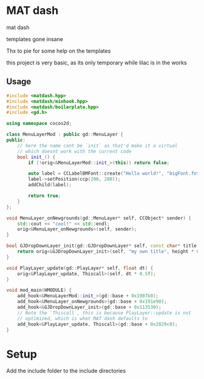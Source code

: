 # MAT dash

mat dash

templates gone insane

Thx to pie for some help on the templates

this project is very basic, as its only temporary while lilac is in the works

## Usage

```cpp
#include <matdash.hpp>
#include <matdash/minhook.hpp>
#include <matdash/boilerplate.hpp>
#include <gd.h>

using namespace cocos2d;

class MenuLayerMod : public gd::MenuLayer {
public:
    // here the name cant be `init` as that'd make it a virtual
    // which doesnt work with the current code
    bool init_() {
        if (!orig<&MenuLayerMod::init_>(this)) return false;

        auto label = CCLabelBMFont::create("Hello world!", "bigFont.fnt");
        label->setPosition(ccp(200, 200));
        addChild(label);

        return true;
    }
};

void MenuLayer_onNewgrounds(gd::MenuLayer* self, CCObject* sender) {
    std::cout << "cool!" << std::endl;
    orig<&MenuLayer_onNewgrounds>(self, sender);
}

bool GJDropDownLayer_init(gd::GJDropDownLayer* self, const char* title, float height) {
    return orig<&GJDropDownLayer_init>(self, "my own title", height * 0.5f);
}

void PlayLayer_update(gd::PlayLayer* self, float dt) {
    orig<&PlayLayer_update, Thiscall>(self, dt * 0.5f);
}

void mod_main(HMODULE) {
    add_hook<&MenuLayerMod::init_>(gd::base + 0x1907b0);
    add_hook<&MenuLayer_onNewgrounds>(gd::base + 0x191e90);
    add_hook<&GJDropDownLayer_init>(gd::base + 0x113530);
    // Note the `Thiscall`, this is because PlayLayer::update is not
    // optimized, which is what MAT dash defaults to
    add_hook<&PlayLayer_update, Thiscall>(gd::base + 0x2029c0);
}
```

# Setup

Add the include folder to the include directories